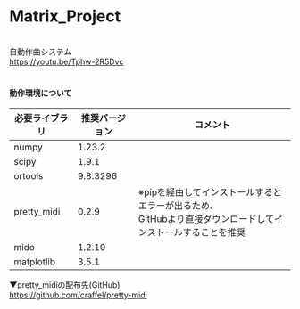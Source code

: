 # Matrix_Project

<br>自動作曲システム
<br>https://youtu.be/Tphw-2R5Dvc
<br>
<br>
#### 動作環境について

| 必要ライブラリ | 推奨バージョン | コメント |
| ---- | ---- | ---- |
| numpy | 1.23.2 |  |
| scipy | 1.9.1 |  |
| ortools | 9.8.3296 |  |
| pretty_midi | 0.2.9 | ※pipを経由してインストールするとエラーが出るため、<br>GitHubより直接ダウンロードしてインストールすることを推奨 |
| mido | 1.2.10 |  |
| matplotlib | 3.5.1 |  |

▼pretty_midiの配布先(GitHub)
<br>https://github.com/craffel/pretty-midi
